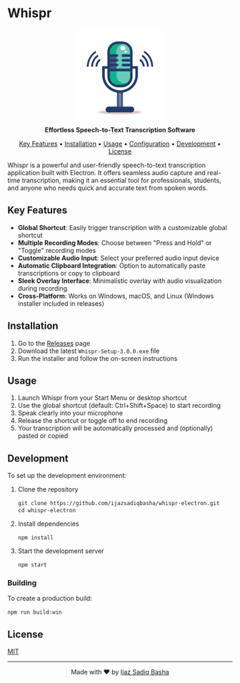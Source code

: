 # Whispr

<p align="center">
  <img src="src/assets/microphone.png" alt="Whispr Logo" width="200" height="200">
</p>

<p align="center">
  <strong>Effortless Speech-to-Text Transcription Software</strong>
</p>

<p align="center">
  <a href="#key-features">Key Features</a> •
  <a href="#installation">Installation</a> •
  <a href="#usage">Usage</a> •
  <a href="#configuration">Configuration</a> •
  <a href="#development">Development</a> •
  <a href="#license">License</a>
</p>

Whispr is a powerful and user-friendly speech-to-text transcription application built with Electron. It offers seamless audio capture and real-time transcription, making it an essential tool for professionals, students, and anyone who needs quick and accurate text from spoken words.

## Key Features

- **Global Shortcut**: Easily trigger transcription with a customizable global shortcut
- **Multiple Recording Modes**: Choose between "Press and Hold" or "Toggle" recording modes
- **Customizable Audio Input**: Select your preferred audio input device
- **Automatic Clipboard Integration**: Option to automatically paste transcriptions or copy to clipboard
- **Sleek Overlay Interface**: Minimalistic overlay with audio visualization during recording
- **Cross-Platform**: Works on Windows, macOS, and Linux (Windows installer included in releases)

## Installation

1. Go to the [Releases](https://github.com/ijazsadiqbasha/whispr-electron/releases) page
2. Download the latest `Whispr-Setup-3.0.0.exe` file
3. Run the installer and follow the on-screen instructions

## Usage

1. Launch Whispr from your Start Menu or desktop shortcut
2. Use the global shortcut (default: Ctrl+Shift+Space) to start recording
3. Speak clearly into your microphone
4. Release the shortcut or toggle off to end recording
5. Your transcription will be automatically processed and (optionally) pasted or copied

## Development

To set up the development environment:

1. Clone the repository
   ```
   git clone https://github.com/ijazsadiqbasha/whispr-electron.git
   cd whispr-electron
   ```

2. Install dependencies
   ```
   npm install
   ```

3. Start the development server
   ```
   npm start
   ```

### Building

To create a production build:
   ```
   npm run build:win
   ```


## License

[MIT](LICENSE)

---

<p align="center">
  Made with ❤️ by <a href="https://github.com/ijazsadiqbasha">Ijaz Sadiq Basha</a>
</p>
